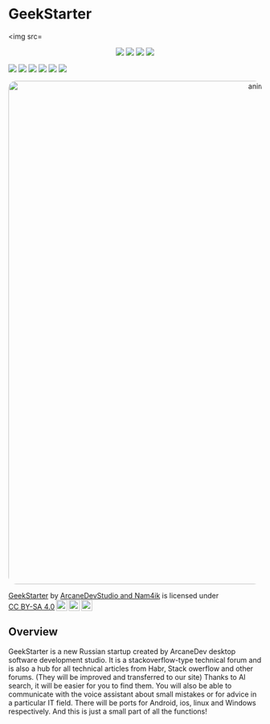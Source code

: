 # GeekStarter
<img src=
<p align="center">
  <img src="https://img.shields.io/badge/c%23-%23239120.svg?style=for-the-badge&logo=csharp&logoColor=white">
  <img src="https://img.shields.io/badge/web-%234285F4.svg?style=for-the-badge&logo=google-chrome&logoColor=white">
  <img src="https://img.shields.io/badge/Android-%233DDC84.svg?style=for-the-badge&logo=android&logoColor=white">
  <img src="https://img.shields.io/badge/iOS-%23000000.svg?style=for-the-badge&logo=apple&logoColor=white">

  <a href="https://creativecommons.org/licenses/by-sa/4.0/"><img src="https://img.shields.io/static/v1?label=License&message=CC+BY-SA+4.0&color=%23c49b04&style=for-the-badge"></a>
  <a href="https://GitHub.com/Nam4ik"><img src="https://img.shields.io/badge/YouTube-%23FF0000.svg?style=for-the-badge&logo=YouTube&logoColor=white"></a>
  <a href="https://discord.gg/F34Z9UsMmg"><img src="https://dcbadge.limes.pink/api/server/https://discord.gg/F34Z9UsMmg)](https://discord.gg/F34Z9UsMmg"></a>
  <a href="https://t.me/ArcaneDevStudio"><img src="https://img.shields.io/badge/Telegram-%232CA5E0.svg?style=for-the-badge&logo=telegram&logoColor=white"></a>
  <a href="https://t.me/Nam4iks"><img src="https://img.shields.io/badge/Telegram-%232CA5E0.svg?style=for-the-badge&logo=telegram&logoColor=white"></a>
  <a href="https://www.reddit.com/user/Ok-Tehnology-6743"><img src="https://img.shields.io/badge/Reddit-%23FF4500.svg?style=for-the-badge&logo=reddit&logoColor=white"></a>
</p>

<p align="center">
  <img src="ReadmeFiles/ProjectGif.gif" style="border-radius:15px" alt="animated" width="1000" height="auto" />
</p>

<p xmlns:cc="http://creativecommons.org/ns#" xmlns:dct="http://purl.org/dc/terms/"><a property="dct:title" rel="cc:attributionURL" href="https://github.com/Nam4ik/GeekStarter">GeekStarter</a> by <a rel="cc:attributionURL dct:creator" property="cc:attributionName" href="https://github.com/Nam4ik">ArcaneDevStudio and Nam4ik</a> is licensed under <a href="https://creativecommons.org/licenses/by-sa/4.0/?ref=chooser-v1" target="_blank" rel="license noopener noreferrer" style="display:inline-block;">CC BY-SA 4.0<img style="height:22px!important;margin-left:3px;vertical-align:text-bottom;" src="https://mirrors.creativecommons.org/presskit/icons/cc.svg?ref=chooser-v1" alt=""><img style="height:22px!important;margin-left:3px;vertical-align:text-bottom;" src="https://mirrors.creativecommons.org/presskit/icons/by.svg?ref=chooser-v1" alt=""><img style="height:22px!important;margin-left:3px;vertical-align:text-bottom;" src="https://mirrors.creativecommons.org/presskit/icons/sa.svg?ref=chooser-v1" alt=""></a></p>

## Overview
GeekStarter is a new Russian startup created by ArcaneDev desktop software development studio. 
It is a stackoverflow-type technical forum and is also a hub for all technical articles from Habr, Stack owerflow and other forums. (They will be improved and transferred to our site) Thanks to AI search, it will be easier for you to find them. You will also be able to communicate with the voice assistant about small mistakes or for advice in a particular IT field.  There will be ports for Android, ios, linux and Windows respectively. And this is just a small part of all the functions!
